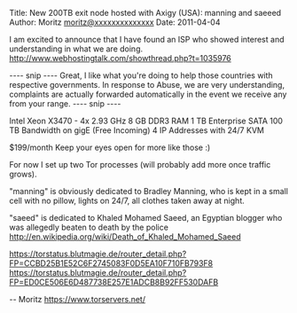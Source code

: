 Title:  New 200TB exit node hosted with Axigy (USA): manning and saeeed
Author: Moritz <moritz@xxxxxxxxxxxxxx>
Date: 2011-04-04


I am excited to announce that I have found an ISP who showed interest
and understanding in what we are doing.
<http://www.webhostingtalk.com/showthread.php?t=1035976>

---- snip ----
Great, I like what you're doing to help those countries with respective
governments. In response to Abuse, we are very understanding, complaints
are actually forwarded automatically in the event we receive any from
your range.
---- snip ----

Intel Xeon X3470 - 4x 2.93 GHz
8 GB DDR3 RAM
1 TB Enterprise SATA
100 TB Bandwidth on gigE (Free Incoming)
4 IP Addresses with 24/7 KVM

$199/month
Keep your eyes open for more like those :)

For now I set up two Tor processes (will probably add more once traffic
grows).

"manning" is obviously dedicated to Bradley Manning, who is kept in a
small cell with no pillow, lights on 24/7, all clothes taken away at night.

"saeed" is dedicated to Khaled Mohamed Saeed, an Egyptian blogger who
was allegedly beaten to death by the police
<http://en.wikipedia.org/wiki/Death_of_Khaled_Mohamed_Saeed>

<https://torstatus.blutmagie.de/router_detail.php?FP=CCBD25B1E52C6F2745083F0D5EA10F710FB793F8>
<https://torstatus.blutmagie.de/router_detail.php?FP=ED0CE506E6D487738E257E1ADCB8B92FF530DAFB>

-- 
Moritz
<https://www.torservers.net/>
